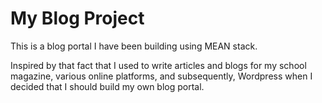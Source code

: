 # My Blog Project
This is a blog portal I have been building using MEAN stack.

Inspired by that fact that I used to write articles and blogs for my school magazine, various online platforms, and subsequently, Wordpress when I decided that I should build my own blog portal.
